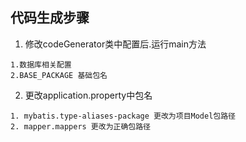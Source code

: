 ## 代码生成步骤

1. 修改codeGenerator类中配置后.运行main方法

```
1.数据库相关配置
2.BASE_PACKAGE 基础包名
```

2. 更改application.property中包名

```
1. mybatis.type-aliases-package 更改为项目Model包路径
2. mapper.mappers 更改为正确包路径
```

